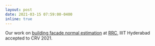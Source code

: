```yaml
---
layout: post
date: 2021-03-15 07:59:00-0400
inline: true
---
```


Our work on [building facade normal estimation](/building-facade-normal-estimation-crv) at [RRC](https://robotics.iiit.ac.in), IIIT Hyderabad accepted to CRV 2021.